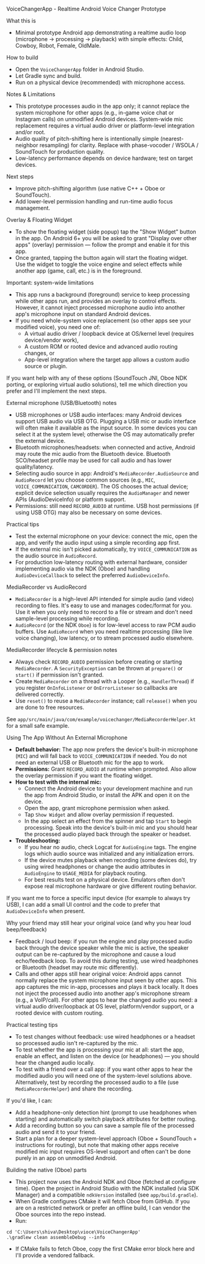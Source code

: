 VoiceChangerApp - Realtime Android Voice Changer Prototype

What this is

- Minimal prototype Android app demonstrating a realtime audio loop (microphone -> processing -> playback) with simple effects: Child, Cowboy, Robot, Female, OldMale.

How to build

- Open the `VoiceChangerApp` folder in Android Studio.
- Let Gradle sync and build.
- Run on a physical device (recommended) with microphone access.

Notes & Limitations

- This prototype processes audio in the app only; it cannot replace the system microphone for other apps (e.g., in-game voice chat or Instagram calls) on unmodified Android devices. System-wide mic replacement requires a virtual audio driver or platform-level integration and/or root.
- Audio quality of pitch-shifting here is intentionally simple (nearest-neighbor resampling) for clarity. Replace with phase-vocoder / WSOLA / SoundTouch for production quality.
- Low-latency performance depends on device hardware; test on target devices.

Next steps

- Improve pitch-shifting algorithm (use native C++ + Oboe or SoundTouch).
- Add lower-level permission handling and run-time audio focus management.

Overlay & Floating Widget

- To show the floating widget (side popup) tap the "Show Widget" button in the app. On Android 6+ you will be asked to grant "Display over other apps" (overlay) permission — follow the prompt and enable it for this app.
- Once granted, tapping the button again will start the floating widget. Use the widget to toggle the voice engine and select effects while another app (game, call, etc.) is in the foreground.

Important: system-wide limitations

- This app runs a background (foreground) service to keep processing while other apps run, and provides an overlay to control effects. However, it cannot inject processed microphone audio into another app's microphone input on standard Android devices.
- If you need whole-system voice replacement (so other apps see your modified voice), you need one of:
  - A virtual audio driver / loopback device at OS/kernel level (requires device/vendor work),
  - A custom ROM or rooted device and advanced audio routing changes, or
  - App-level integration where the target app allows a custom audio source or plugin.

If you want help with any of these options (SoundTouch JNI, Oboe NDK porting, or exploring virtual audio solutions), tell me which direction you prefer and I'll implement the next steps.

External microphone (USB/Bluetooth) notes

- USB microphones or USB audio interfaces: many Android devices support USB audio via USB OTG. Plugging a USB mic or audio interface will often make it available as the input source. In some devices you can select it at the system level; otherwise the OS may automatically prefer the external device.
- Bluetooth microphones/headsets: when connected and active, Android may route the mic audio from the Bluetooth device. Bluetooth SCO/headset profile may be used for call audio and has lower quality/latency.
- Selecting audio source in app: Android's `MediaRecorder.AudioSource` and `AudioRecord` let you choose common sources (e.g., `MIC`, `VOICE_COMMUNICATION`, `CAMCORDER`). The OS chooses the actual device; explicit device selection usually requires the `AudioManager` and newer APIs (AudioDeviceInfo) or platform support.
- Permissions: still need `RECORD_AUDIO` at runtime. USB host permissions (if using USB OTG) may also be necessary on some devices.

Practical tips

- Test the external microphone on your device: connect the mic, open the app, and verify the audio input using a simple recording app first.
- If the external mic isn't picked automatically, try `VOICE_COMMUNICATION` as the audio source in `AudioRecord`.
- For production low-latency routing with external hardware, consider implementing audio via the NDK (Oboe) and handling `AudioDeviceCallback` to select the preferred `AudioDeviceInfo`.

MediaRecorder vs AudioRecord

- `MediaRecorder` is a high-level API intended for simple audio (and video) recording to files. It's easy to use and manages codec/format for you. Use it when you only need to record to a file or stream and don't need sample-level processing while recording.
- `AudioRecord` (or the NDK `Oboe`) is for low-level access to raw PCM audio buffers. Use `AudioRecord` when you need realtime processing (like live voice changing), low latency, or to stream processed audio elsewhere.

MediaRecorder lifecycle & permission notes

- Always check `RECORD_AUDIO` permission before creating or starting `MediaRecorder`. A `SecurityException` can be thrown at `prepare()` or `start()` if permission isn't granted.
- Create `MediaRecorder` on a thread with a Looper (e.g., `HandlerThread`) if you register `OnInfoListener` or `OnErrorListener` so callbacks are delivered correctly.
- Use `reset()` to reuse a `MediaRecorder` instance; call `release()` when you are done to free resources.

See `app/src/main/java/com/example/voicechanger/MediaRecorderHelper.kt` for a small safe example.

Using The App Without An External Microphone

- **Default behavior:** The app now prefers the device's built-in microphone (`MIC`) and will fall back to `VOICE_COMMUNICATION` if needed. You do not need an external USB or Bluetooth mic for the app to work.
- **Permissions:** Grant `RECORD_AUDIO` at runtime when prompted. Also allow the overlay permission if you want the floating widget.
- **How to test with the internal mic:**
  - Connect the Android device to your development machine and run the app from Android Studio, or install the APK and open it on the device.
  - Open the app, grant microphone permission when asked.
  - Tap `Show Widget` and allow overlay permission if requested.
  - In the app select an effect from the spinner and tap `Start` to begin processing. Speak into the device's built-in mic and you should hear the processed audio played back through the speaker or headset.
- **Troubleshooting:**
  - If you hear no audio, check Logcat for `AudioEngine` tags. The engine logs which audio source was initialized and any initialization errors.
  - If the device mutes playback when recording (some devices do), try using wired headphones or change the audio attributes in `AudioEngine` to `USAGE_MEDIA` for playback routing.
  - For best results test on a physical device. Emulators often don't expose real microphone hardware or give different routing behavior.

If you want me to force a specific input device (for example to always try USB), I can add a small UI control and the code to prefer that `AudioDeviceInfo` when present.

Why your friend may still hear your original voice (and why you hear loud beep/feedback)

- Feedback / loud beep: if you run the engine and play processed audio back through the device speaker while the mic is active, the speaker output can be re-captured by the microphone and cause a loud echo/feedback loop. To avoid this during testing, use wired headphones or Bluetooth (headset may route mic differently).
- Calls and other apps still hear original voice: Android apps cannot normally replace the system microphone input seen by other apps. This app captures the mic in-app, processes and plays it back locally. It does not inject the processed audio into another app's microphone stream (e.g., a VoIP/call). For other apps to hear the changed audio you need: a virtual audio driver/loopback at OS level, platform/vendor support, or a rooted device with custom routing.

Practical testing tips

- To test changes without feedback: use wired headphones or a headset so processed audio isn't re-captured by the mic.
- To test whether the app is processing your mic at all: start the app, enable an effect, and listen on the device (or headphones) — you should hear the changed audio locally.
- To test with a friend over a call app: if you want other apps to hear the modified audio you will need one of the system-level solutions above. Alternatively, test by recording the processed audio to a file (use `MediaRecorderHelper`) and share the recording.

If you'd like, I can:

- Add a headphone-only detection hint (prompt to use headphones when starting) and automatically switch playback attributes for better routing.
- Add a recording button so you can save a sample file of the processed audio and send it to your friend.
- Start a plan for a deeper system-level approach (Oboe + SoundTouch + instructions for routing), but note that making other apps receive modified mic input requires OS-level support and often can't be done purely in an app on unmodified Android.

Building the native (Oboe) parts

- This project now uses the Android NDK and Oboe (fetched at configure time). Open the project in Android Studio with the NDK installed (via SDK Manager) and a compatible `ndkVersion` installed (see `app/build.gradle`).
- When Gradle configures CMake it will fetch Oboe from GitHub. If you are on a restricted network or prefer an offline build, I can vendor the Oboe sources into the repo instead.
- Run:

```
cd 'C:\Users\shiva\Desktop\vioce\VoiceChangerApp'
.\gradlew clean assembleDebug --info
```

- If CMake fails to fetch Oboe, copy the first CMake error block here and I'll provide a vendored fallback.
